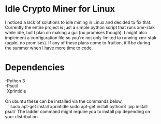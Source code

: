 # Idle Crypto Miner for Linux
  I noticed a lack of solutions to idle mining in Linux and decided to fix that. Currently the entire project is just a simple python script that runs xmr-stak while idle, but I plan on making a gui (no promises though). I might also implement a configuration file so you're not only limited to running xmr-stak (again, no promises). If any of these plans come to fruition, it'll be during the summer when I have more time to code.
<h1> Dependencies </h1>
  -Python 3 <br>
  -Psutil <br>
  -Xprintidle <br>
  <br>
  On ubuntu these can be installed via the commands below,<br>
```
sudo apt-get install xprintidle
sudo apt-get install python3
`pip install psuti`
The ladder command might require you to install pip depending on your distribution
